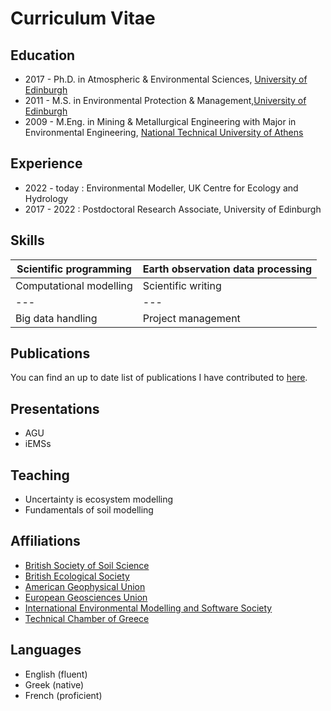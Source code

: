 # Curriculum Vitae

## Education

* 2017 - Ph.D. in Atmospheric & Environmental Sciences, [University of Edinburgh](https://geosciences.ed.ac.uk)
* 2011 - M.S. in Environmental Protection & Management,[University of Edinburgh](https://geosciences.ed.ac.uk)
* 2009 - M.Eng. in Mining & Metallurgical Engineering with Major in Environmental Engineering, [National Technical University of Athens](http://eng.metal.ntua.gr)

## Experience

* 2022 - today : Environmental Modeller, UK Centre for Ecology and Hydrology
* 2017 - 2022 : Postdoctoral Research Associate, University of Edinburgh

## Skills

<!--
* Scientific programming
* Computational modelling
* Big data handling
* Earth observation data processing
* Scientific writing
* Project management
-->

| Scientific programming | Earth observation data processing |
|---|---|
| Computational modelling | Scientific writing |
|---|---|
| Big data handling | Project management |

## Publications

You can find an up to date list of publications I have contributed to [here](https://scholar.google.com/citations?user=7BUpIaMAAAAJ&hl=en&oi=ao).

## Presentations

* AGU
* iEMSs  

## Teaching

* Uncertainty is ecosystem modelling 
* Fundamentals of soil modelling 

## Affiliations

* [British Society of Soil Science](https://soils.org.uk)
* [British Ecological Society](https://www.britishecologicalsociety.org)
* [American Geophysical Union](https://www.agu.org)
* [European Geosciences Union](https://www.egu.eu)
* [International Environmental Modelling and Software Society](https://iemss.org)
* [Technical Chamber of Greece](https://web.tee.gr/en/)

## Languages
* English (fluent)
* Greek (native)
* French (proficient)
